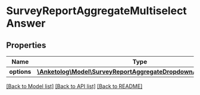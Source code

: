 # SurveyReportAggregateMultiselectAnswer

## Properties
Name | Type | Description | Notes
------------ | ------------- | ------------- | -------------
**options** | [**\Anketolog\Model\SurveyReportAggregateDropdownAnswerOptions[]**](SurveyReportAggregateDropdownAnswerOptions.md) |  | 

[[Back to Model list]](../README.md#documentation-for-models) [[Back to API list]](../README.md#documentation-for-api-endpoints) [[Back to README]](../README.md)


